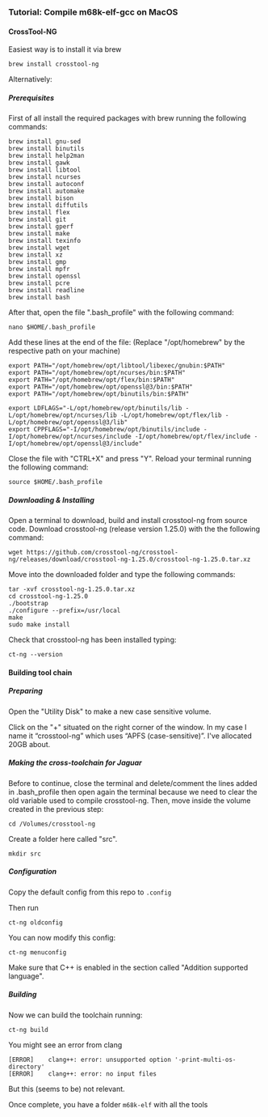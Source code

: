 ### Tutorial: Compile m68k-elf-gcc on MacOS

#### CrossTool-NG

Easiest way is to install it via brew

```
brew install crosstool-ng
```
Alternatively:

##### Prerequisites
First of all install the required packages with brew running the following commands:

```
brew install gnu-sed
brew install binutils
brew install help2man
brew install gawk
brew install libtool
brew install ncurses
brew install autoconf
brew install automake
brew install bison
brew install diffutils
brew install flex
brew install git
brew install gperf
brew install make
brew install texinfo
brew install wget
brew install xz
brew install gmp
brew install mpfr
brew install openssl
brew install pcre
brew install readline
brew install bash
```

After that, open the file ".bash_profile" with the following command:

`nano $HOME/.bash_profile`

Add these lines at the end of the file:
(Replace "/opt/homebrew" by the respective path on your machine)

```
export PATH="/opt/homebrew/opt/libtool/libexec/gnubin:$PATH"
export PATH="/opt/homebrew/opt/ncurses/bin:$PATH"
export PATH="/opt/homebrew/opt/flex/bin:$PATH"
export PATH="/opt/homebrew/opt/openssl@3/bin:$PATH"
export PATH="/opt/homebrew/opt/binutils/bin:$PATH"

export LDFLAGS="-L/opt/homebrew/opt/binutils/lib -L/opt/homebrew/opt/ncurses/lib -L/opt/homebrew/opt/flex/lib -L/opt/homebrew/opt/openssl@3/lib"
export CPPFLAGS="-I/opt/homebrew/opt/binutils/include -I/opt/homebrew/opt/ncurses/include -I/opt/homebrew/opt/flex/include -I/opt/homebrew/opt/openssl@3/include"
```

Close the file with "CTRL+X" and press "Y". Reload your terminal running the following command:

`source $HOME/.bash_profile`

##### Downloading & Installing

Open a terminal to download, build and install crosstool-ng from source code.
Download crosstool-ng (release version 1.25.0)  with the the following command:

`wget https://github.com/crosstool-ng/crosstool-ng/releases/download/crosstool-ng-1.25.0/crosstool-ng-1.25.0.tar.xz`

Move into the downloaded folder and type the following commands:

```
tar -xvf crosstool-ng-1.25.0.tar.xz
cd crosstool-ng-1.25.0
./bootstrap
./configure --prefix=/usr/local
make
sudo make install
```

Check that crosstool-ng has been installed typing:

`ct-ng --version`

#### Building tool chain

##### Preparing

Open the "Utility Disk" to make a new case sensitive volume.

Click on the "+" situated on the right corner of the window.
In my case I name it “crosstool-ng” which uses “APFS (case-sensitive)”. I've allocated 20GB about.

##### Making the cross-toolchain for Jaguar

Before to continue, close the terminal and delete/comment the lines added in .bash_profile then open again the terminal because we need to clear the old variable used to compile crosstool-ng. Then, move inside the volume created in the previous step:

`cd /Volumes/crosstool-ng`

Create a folder here called "src".

`mkdir src`

##### Configuration

Copy the default config from this repo to `.config`

Then run

`ct-ng oldconfig`

You can now modify this config:

`ct-ng menuconfig`

Make sure that C++ is enabled in the section called "Addition supported language".

##### Building

Now we can build the toolchain running:

`ct-ng build`

You might see an error from clang
```
[ERROR]    clang++: error: unsupported option '-print-multi-os-directory'
[ERROR]    clang++: error: no input files
```

But this (seems to be) not relevant.

Once complete, you have a folder `m68k-elf` with all the tools
